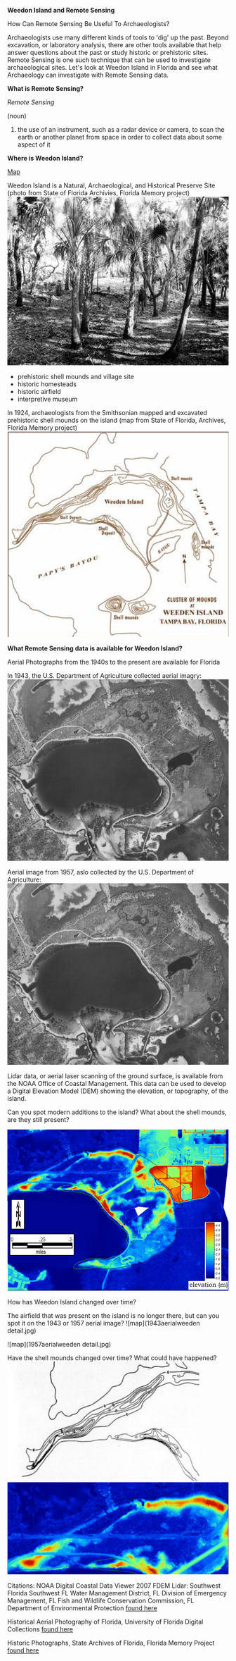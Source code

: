 
**Weedon Island and Remote Sensing**

How Can Remote Sensing Be Useful To Archaeologists?

Archaeologists use many different kinds of tools to 'dig' up the past. Beyond excavation, or laboratory analysis, there are other tools available that help answer questions about the past or study historic or prehistoric sites. Remote Sensing is one such technique that can be used to investigate archaeological sites. Let's look at Weedon Island in Florida and see what Archaeology can investigate with Remote Sensing data.

**What is Remote Sensing?**

*Remote Sensing*

(noun)

1. the use of an instrument, such as a radar device or camera, to scan the earth 
or another planet from space in order to collect data about some aspect of it

**Where is Weedon Island?**

 [Map](page3.html) 
 
Weedon Island is a Natural, Archaeological, and Historical Preserve Site (photo from State of Florida Archivies, Florida Memory project)
![map](weedenmoundFLMem.jpg)


- prehistoric shell mounds and village site
- historic homesteads
- historic airfield
- interpretive museum

In 1924, archaeologists from the Smithsonian mapped and excavated prehistoric shell mounds on the island (map from State of Florida, Archives, Florida Memory project)
![map](1924Fewkesmap.jpg)


**What Remote Sensing data is available for Weedon Island?**

Aerial Photographs from the 1940s to the present are available for Florida

In 1943, the U.S. Department of Agriculture collected aerial imagry:
![map](1943aerialweeden.jpg)

Aerial image from 1957, aslo collected by the U.S. Department of Agriculture:
![map](1943aerialweeden.jpg)

Lidar data, or aerial laser scanning of the ground surface, is available from the NOAA Office of Coastal Management. This data can be used to develop a Digital Elevation Model (DEM) showing the elevation, or topography, of the island. 

Can you spot modern additions to the island? What about the shell mounds, are they still present?

![map](weedenDEMcrop.jpg)

How has Weedon Island changed over time?

The airfield that was present on the island is no longer there, but can you spot it on the 1943 or 1957 aerial image?
![map](1943aerialweeden detail.jpg)

![map](1957aerialweeden detail.jpg) 

Have the shell mounds changed over time? What could have happened?
     ![map](demmissing2.jpg)
![map](dEMmissingmound.jpg)

Citations:
NOAA Digital Coastal Data Viewer
2007 FDEM Lidar: Southwest Florida
Southwest FL Water Management District, FL Division of Emergency Management, FL Fish and Wildlife Conservation Commission, FL Department of Environmental Protection [found here](https://coast.noaa.gov/dataviewer/#/)

Historical Aerial Photography of Florida, University of Florida Digital Collections [found here](http://ufdc.ufl.edu/aerials)

Historic Photographs, State Archives of Florida, Florida Memory Project [found here](https://www.floridamemory.com/items/show/152491)
